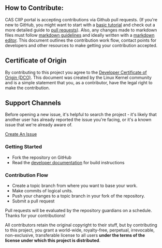 ## How to Contribute:

CAS CIIP portal is accepting contributions via Github pull requests. (If you're new to GitHub, you might want to start with a [basic tutorial](https://help.github.com/en/github/getting-started-with-github/set-up-git) and check out a more detailed guide to [pull requests](https://help.github.com/en/github/collaborating-with-issues-and-pull-requests/about-pull-requests)). Also, any changes made to markdown files must follow [markdown guidelines](https://guides.github.com/features/mastering-markdown/) and ideally written with a [markdown editor](https://stackedit.io/). This document outlines the contribution work flow, contact points for developers and other resources to make getting your contribution accepted.

## Certificate of Origin

By contributing to this project you agree to the [Developer Certificate of Origin (DCO)](./DCO.md). This document was created by the Linux Kernel community and is a simple statement that you, as a contributor, have the legal right to make the contribution.

## Support Channels

Before opening a new issue, it's helpful to search the project - it's likely that another user has already reported the issue you're facing, or it's a known issue that we're already aware of.

[Create An Issue](https://github.com/bcgov/cas-ciip-portal/issues)
### Getting Started
  * Fork the repository on GitHub
  * Read the [developer documentation](./developer-guide.md) for build instructions

### Contribution Flow
  * Create a topic branch from where you want to base your work.
  * Make commits of logical units.
  * Push your changes to a topic branch in your fork of the repository.
  * Submit a pull request

Pull requests will be evaluated by the repository guardians on a schedule.
Thanks for your contributions!

All contributors retain the original copyright to their stuff, but by contributing to this project, you grant a world-wide, royalty-free, perpetual, irrevocable, non-exclusive, transferable license to all users **under the terms of the license under which this project is distributed**.

